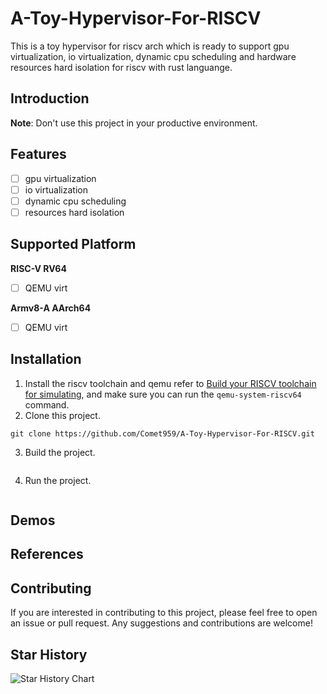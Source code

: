 # A-Toy-Hypervisor-For-RISCV
This is a toy hypervisor for riscv arch which is ready to support gpu virtualization, io virtualization, dynamic cpu scheduling and hardware resources hard isolation for riscv with rust languange.

Introduction
-------------
**Note**: Don't use this project in your productive environment.

Features
---------

- [ ] gpu virtualization
- [ ] io virtualization
- [ ] dynamic cpu scheduling
- [ ] resources hard isolation 

Supported Platform
------------------

**RISC-V RV64**
- [ ] QEMU virt

**Armv8-A AArch64**
- [ ] QEMU virt

Installation
--------------
1. Install the riscv toolchain and qemu refer to [Build your RISCV toolchain for simulating](doc/[Doc]01_Build_your_RISCV_toolchain_for_simulating.md), and make sure you can run the `qemu-system-riscv64` command.
2. Clone this project.
```shell
git clone https://github.com/Comet959/A-Toy-Hypervisor-For-RISCV.git
```
3. Build the project.
```shell
```
4. Run the project.
```shell
```

Demos
----------

References
-------------


Contributing
------------
If you are interested in contributing to this project, please feel free to open an issue or pull request. Any suggestions and contributions are welcome!

Star History
------------
<picture>
  <source media="(prefers-color-scheme: dark)" srcset="https://api.star-history.com/svg?repos=Comet959/A-Toy-Hypervisor-For-RISCV&type=Date&theme=dark" />
  <source media="(prefers-color-scheme: light)" srcset="https://api.star-history.com/svg?repos=Comet959/A-Toy-Hypervisor-For-RISCV&type=Date" />
  <img alt="Star History Chart" src="https://api.star-history.com/svg?repos=Comet959/A-Toy-Hypervisor-For-RISCV&type=Date" />
</picture>
